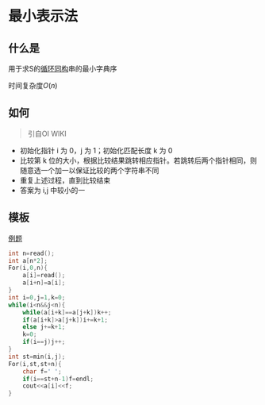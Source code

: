 # 最小表示法

## 什么是

用于求S的[循环同构](https://oi-wiki.org/string/minimal-string/#%E5%BE%AA%E7%8E%AF%E5%90%8C%E6%9E%84)串的最小字典序

时间复杂度$O(n)$

## 如何

> 引自OI WIKI

- 初始化指针 i 为 0，j 为 1；初始化匹配长度 k 为 0
- 比较第 k 位的大小，根据比较结果跳转相应指针。若跳转后两个指针相同，则随意选一个加一以保证比较的两个字符串不同
- 重复上述过程，直到比较结束
- 答案为 i,j 中较小的一

## 模板

[例题](https://www.luogu.com.cn/problem/P1368)

```cpp
int n=read();
int a[n*2];
For(i,0,n){
    a[i]=read();
    a[i+n]=a[i];
}
int i=0,j=1,k=0;
while(i<n&&j<n){
    while(a[i+k]==a[j+k])k++;
    if(a[i+k]>a[j+k])i+=k+1;
    else j+=k+1;
    k=0;
    if(i==j)j++;
}
int st=min(i,j);
For(i,st,st+n){
    char f=' ';
    if(i==st+n-1)f=endl;
    cout<<a[i]<<f;
}
```